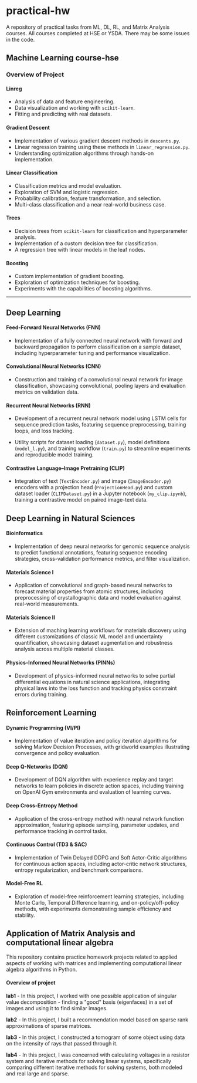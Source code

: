 # practical-hw

A repository of practical tasks from ML, DL, RL, and Matrix Analysis courses. All courses completed at HSE or YSDA. There may be some issues in the code.


## Machine Learning course-hse

### Overview of Project

#### **Linreg**

* Analysis of data and feature engineering.
* Data visualization and working with `scikit-learn`.
* Fitting and predicting with real datasets.

#### **Gradient Descent**

* Implementation of various gradient descent methods in `descents.py`.
* Linear regression training using these methods in `linear_regression.py`.
* Understanding optimization algorithms through hands-on implementation.

#### **Linear Classification**

* Classification metrics and model evaluation.
* Exploration of SVM and logistic regression.
* Probability calibration, feature transformation, and selection.
* Multi-class classification and a near real-world business case.

#### **Trees**

* Decision trees from `scikit-learn` for classification and hyperparameter analysis.
* Implementation of a custom decision tree for classification.
* A regression tree with linear models in the leaf nodes.

#### **Boosting**

* Custom implementation of gradient boosting.
* Exploration of optimization techniques for boosting.
* Experiments with the capabilities of boosting algorithms.

---

## Deep Learning


#### **Feed-Forward Neural Networks (FNN)**

* Implementation of a fully connected neural network with forward and backward propagation to perform classification on a sample dataset, including hyperparameter tuning and performance visualization.

#### **Convolutional Neural Networks (CNN)**

* Construction and training of a convolutional neural network for image classification, showcasing convolutional, pooling layers and evaluation metrics on validation data.

#### **Recurrent Neural Networks (RNN)**

* Development of a recurrent neural network model using LSTM cells for sequence prediction tasks, featuring sequence preprocessing, training loops, and loss tracking.

* Utility scripts for dataset loading (`dataset.py`), model definitions (`model_l.py`), and training workflow (`train.py`) to streamline experiments and reproducible model training.

#### **Contrastive Language–Image Pretraining (CLIP)**

* Integration of text (`TextEncoder.py`) and image (`ImageEncoder.py`) encoders with a projection head (`ProjectionHead.py`) and custom dataset loader (`CLIPDataset.py`) in a Jupyter notebook (`my_clip.ipynb`), training a contrastive model on paired image-text data.

## Deep Learning in Natural Sciences

#### **Bioinformatics**

* Implementation of deep neural networks for genomic sequence analysis to predict functional annotations, featuring sequence encoding strategies, cross-validation performance metrics, and filter visualization.

#### **Materials Science I**

* Application of convolutional and graph-based neural networks to forecast material properties from atomic structures, including preprocessing of crystallographic data and model evaluation against real-world measurements.

#### **Materials Science II**

* Extension of maching learning workflows for materials discovery using different customizations of classic ML model and uncertainty quantification, showcasing dataset augmentation and robustness analysis across multiple material classes.

#### **Physics-Informed Neural Networks (PINNs)**

* Development of physics-informed neural networks to solve partial differential equations in natural science applications, integrating physical laws into the loss function and tracking physics constraint errors during training.

## Reinforcement Learning

#### **Dynamic Programming (VI/PI)**

* Implementation of value iteration and policy iteration algorithms for solving Markov Decision Processes, with gridworld examples illustrating convergence and policy evaluation.

#### **Deep Q-Networks (DQN)**

* Development of DQN algorithm with experience replay and target networks to learn policies in discrete action spaces, including training on OpenAI Gym environments and evaluation of learning curves.

#### **Deep Cross-Entropy Method**

* Application of the cross-entropy method with neural network function approximation, featuring episode sampling, parameter updates, and performance tracking in control tasks.

#### **Continuous Control (TD3 & SAC)**

* Implementation of Twin Delayed DDPG and Soft Actor-Critic algorithms for continuous action spaces, including actor-critic network structures, entropy regularization, and benchmark comparisons.

#### **Model-Free RL**

* Exploration of model-free reinforcement learning strategies, including Monte Carlo, Temporal Difference learning, and on-policy/off-policy methods, with experiments demonstrating sample efficiency and stability.

## Application of Matrix Analysis and computational linear algebra

This repository contains practice homework projects related to applied aspects of working with matrices and implementing computational linear algebra algorithms in Python.

#### Overview of project

**lab1** - In this project, I worked with one possible application of singular value decomposition - finding a "good" basis (eigenfaces) in a set of images and using it to find similar images.

**lab2** - In this project, I built a recommendation model based on sparse rank approximations of sparse matrices.

**lab3** - In this project, I constructed a tomogram of some object using data on the intensity of rays that passed through it.

**lab4** - In this project, I was concerned with calculating voltages in a resistor system and iterative methods for solving linear systems, specifically comparing different iterative methods for solving systems, both modeled and real large and sparse.
